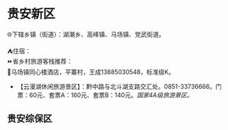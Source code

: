 # 贵安新区  
🌐下辖乡镇（街道）：湖潮乡、高峰镇、马场镇、党武街道。  
  
⛺住宿：    
⏩省乡村旅游客栈推荐：  
🔸马场镇同心楼酒店，平寨村，王成13885030548，标准级K。    
  
* 【云漫湖休闲旅游景区】：黔中路与北斗湖支路交汇处。0851-33736666。门票：60元、套票A：160元、套票B：140元。*国家4A级旅游景区。*  
  
## 贵安综保区